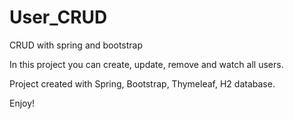 # User_CRUD
CRUD with spring and bootstrap

In this project you can create, update, remove and watch all users.

Project created with Spring, Bootstrap, Thymeleaf, H2 database.

Enjoy!

